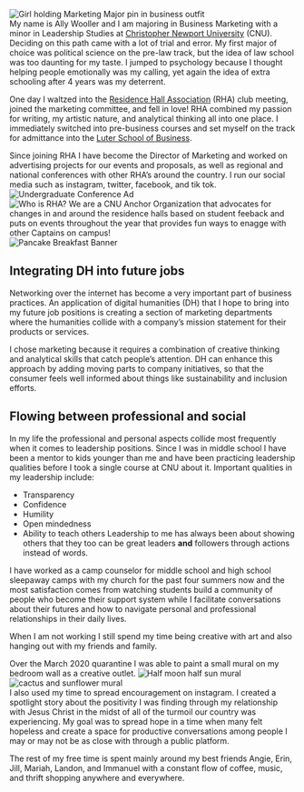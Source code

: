 ![Girl holding Marketing Major pin in business outfit](https://awooller00.github.io/Ally-W-CNU/images/smallGithubAboutMe.jpg)  
My name is Ally Wooller and I am majoring in Business Marketing with a minor in Leadership Studies at [Christopher Newport University](https://cnu.edu/) (CNU). Deciding on this path came with a lot of trial and error. My first major of choice was political science on the pre-law track, but the idea of law school was too daunting for my taste. I jumped to psychology because I thought helping people emotionally was my calling, yet again the idea of extra schooling after 4 years was my deterrent.

One day I waltzed into the [Residence Hall Association](https://www.instagram.com/cnu_rha/) (RHA) club meeting, joined the marketing committee, and fell in love! RHA combined my passion for writing, my artistic nature, and analytical thinking all into one place. I immediately switched into pre-business courses and set myself on the track for admittance into the [Luter School of Business](https://cnu.edu/academics/departments/business/). 

Since joining RHA I have become the Director of Marketing and worked on advertising projects for our events and proposals, as well as regional and national conferences with other RHA’s around the country. I run our social media such as instagram, twitter, facebook, and tik tok.  
![Undergraduate Conference Ad](https://awooller00.github.io/Ally-W-CNU/images/UDC.jpg)![Who is RHA? We are a CNU Anchor Organization that advocates for changes in and around the residence halls based on student feeback and puts on events throughout the year that provides fun ways to enagge with other Captains on campus!](https://awooller00.github.io/Ally-W-CNU/images/wearerha.jpg)![Pancake Breakfast Banner](https://awooller00.github.io/Ally-W-CNU/images/pancakebreakfast.jpg)  
## **Integrating DH into future jobs**
Networking over the internet has become a very important part of business practices. An application of digital humanities (DH) that I hope to bring into my future job positions is creating a section of marketing departments where the humanities collide with a company’s mission statement for their products or services.  

I chose marketing because it requires a combination of creative thinking and analytical skills that catch people’s attention. DH can enhance this approach by adding moving parts to company initiatives, so that the consumer feels well informed about things like sustainability and inclusion efforts. 

## **Flowing between professional and social**
In my life the professional and personal aspects collide most frequently when it comes to leadership positions. Since I was in middle school I have been a mentor to kids younger than me and have been practicing leadership qualities before I took a single course at CNU about it. 
Important qualities in my leadership include:
* Transparency 
* Confidence
* Humility 
* Open mindedness
* Ability to teach others 
Leadership to me has always been about showing others that they too can be great leaders **and** followers through actions instead of words.

I have worked as a camp counselor for middle school and high school sleepaway camps with my church for the past four summers now and the most satisfaction comes from watching students build a community of people who become their support system while I facilitate conversations about their futures and how to navigate personal and professional relationships in their daily lives. 

When I am not working I still spend my time being creative with art and also hanging out with my friends and family.

Over the March 2020 quarantine I was able to paint a small mural on my bedroom wall as a creative outlet.
![Half moon half sun mural](https://awooller00.github.io/Ally-W-CNU/images/moonsun.jpg) ![cactus and sunflower mural](https://awooller00.github.io/Ally-W-CNU/images/plants.JPG)  
I also used my time to spread encouragement on instagram. I created a spotlight story about the positivity I was finding through my relationship with Jesus Christ in the midst of all of the turmoil our country was experiencing. My goal was to spread hope in a time when many felt hopeless and create a space for productive conversations among people I may or may not be as close with through a public platform.  

The rest of my free time is spent mainly around my best friends Angie, Erin, Jill, Mariah, Landon, and Immanuel with a constant flow of coffee, music, and thrift shopping anywhere and everywhere. 

